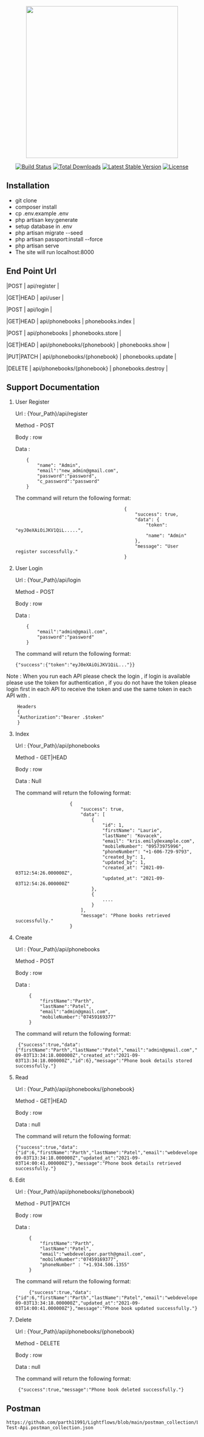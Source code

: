 <p align="center"><a href="https://laravel.com" target="_blank"><img src="https://raw.githubusercontent.com/laravel/art/master/logo-lockup/5%20SVG/2%20CMYK/1%20Full%20Color/laravel-logolockup-cmyk-red.svg" width="400"></a></p>

<p align="center">
<a href="https://travis-ci.org/laravel/framework"><img src="https://travis-ci.org/laravel/framework.svg" alt="Build Status"></a>
<a href="https://packagist.org/packages/laravel/framework"><img src="https://img.shields.io/packagist/dt/laravel/framework" alt="Total Downloads"></a>
<a href="https://packagist.org/packages/laravel/framework"><img src="https://img.shields.io/packagist/v/laravel/framework" alt="Latest Stable Version"></a>
<a href="https://packagist.org/packages/laravel/framework"><img src="https://img.shields.io/packagist/l/laravel/framework" alt="License"></a>
</p>

## Installation
- git clone
- composer install
- cp .env.example .env
- php artisan key:generate
- setup database in .env
- php artisan migrate --seed
- php artisan passport:install --force
- php artisan serve
- The site will run localhost:8000

## End Point Url

 |POST      | api/register |

 |GET|HEAD  | api/user |

 |POST | api/login | 


 |GET|HEAD  | api/phonebooks  | phonebooks.index |

 |POST      | api/phonebooks  | phonebooks.store | 

 |GET|HEAD  | api/phonebooks/{phonebook}  | phonebooks.show | 

 |PUT|PATCH | api/phonebooks/{phonebook}  | phonebooks.update |

 |DELETE    | api/phonebooks/{phonebook}  | phonebooks.destroy |


## Support Documentation
	
 1) User Register

 	Url : {Your_Path}/api/register

 	Method - POST 

 	Body : row
 	
 	Data : 

 			{
			    "name": "Admin",
			    "email":"new_admin@gmail.com",
			    "password":"password",
			    "c_password":"password"
			}

	The command will return the following format: 

												{
												    "success": true,
												    "data": {
												        "token": "eyJ0eXAiOiJKV1QiL.....",
												        "name": "Admin"
												    },
												    "message": "User register successfully."
												}

 2) User Login
 	
 	Url : {Your_Path}/api/login
 	
 	Method - POST 
 	
 	Body : row
 	
 	Data : 

 			{
			    "email":"admin@gmail.com",
			    "password":"password"
			}

	The command will return the following format: 

		{"success":{"token":"eyJ0eXAiOiJKV1QiL..."}}

 Note : When you run each API please check the login , if login is available please use the token for authentication , if you do not have the token please login first in each API to receive the token and use the same token in each API with .

		Headers
		{
		"Authorization":"Bearer .$token"
		}

 3) Index

 	Url : {Your_Path}/api/phonebooks

 	Method - GET|HEAD 

 	Body : row

 	Data : Null


	The command will return the following format: 

							{
							    "success": true,
							    "data": [
							        {
							            "id": 1,
							            "firstName": "Laurie",
							            "lastName": "Kovacek",
							            "email": "kris.emily@example.com",
							            "mobileNumber": "09573975996",
							            "phoneNumber": "+1-606-729-9793",
							            "created_by": 1,
							            "updated_by": 1,
							            "created_at": "2021-09-03T12:54:26.000000Z",
							            "updated_at": "2021-09-03T12:54:26.000000Z"
							        },
							        {
							            ....
							        }
							    ],
							    "message": "Phone books retrieved successfully."
							}

4) Create

 	Url : {Your_Path}/api/phonebooks

 	Method - POST

 	Body : row

 	Data : 
 			
 			{
			    "firstName":"Parth",
			    "lastName":"Patel",
			    "email":"admin@gmail.com",
			    "mobileNumber":"07459169377"
			}

	The command will return the following format: 
	
		{"success":true,"data":{"firstName":"Parth","lastName":"Patel","email":"admin@gmail.com","mobileNumber":"07459169377","created_by":1,"updated_by":1,"updated_at":"2021-09-03T13:34:18.000000Z","created_at":"2021-09-03T13:34:18.000000Z","id":6},"message":"Phone book details stored successfully."}
 
 5) Read

 	Url : {Your_Path}/api/phonebooks/{phonebook}

 	Method - GET|HEAD

 	Body : row

 	Data : null


	The command will return the following format: 
	
		{"success":true,"data":{"id":6,"firstName":"Parth","lastName":"Patel","email":"webdeveloper.parth@gmail.com","mobileNumber":"07459169377","phoneNumber":"+1.934.506.1355","created_by":1,"updated_by":1,"created_at":"2021-09-03T13:34:18.000000Z","updated_at":"2021-09-03T14:00:41.000000Z"},"message":"Phone book details retrieved successfully."}

6) Edit

 	Url : {Your_Path}/api/phonebooks/{phonebook}

 	Method - PUT|PATCH

 	Body : row

 	Data : 

 			{
			    "firstName":"Parth",
			    "lastName":"Patel",
			    "email":"webdeveloper.parth@gmail.com",
			    "mobileNumber":"07459169377",
			    "phoneNumber" : "+1.934.506.1355"
			}

	The command will return the following format: 
	
			{"success":true,"data":{"id":6,"firstName":"Parth","lastName":"Patel","email":"webdeveloper.parth@gmail.com","mobileNumber":"07459169377","phoneNumber":"+1.934.506.1355","created_by":1,"updated_by":1,"created_at":"2021-09-03T13:34:18.000000Z","updated_at":"2021-09-03T14:00:41.000000Z"},"message":"Phone book updated successfully."}

7) Delete

 	Url : {Your_Path}/api/phonebooks/{phonebook}

 	Method - DELETE

 	Body : row

 	Data : null

	The command will return the following format: 

		{"success":true,"message":"Phone book deleted successfully."}


## Postman 
	
	https://github.com/parth11991/Lightflows/blob/main/postman_collection/Laravel-Test-Api.postman_collection.json
